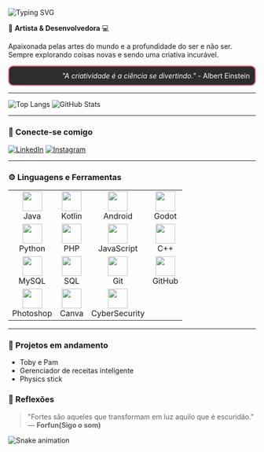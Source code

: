 ##  <span align="center">
  <img src="https://readme-typing-svg.herokuapp.com?font=Fira+Code&pause=1000&color=fecb00&width=435&lines=Ol%C3%A1%2C+eu+sou+a+Bella+ヾ(•ω•`)o;Bem-vindo+ao+meu+GitHub+✍(◔◡◔)" alt="Typing SVG" />
</span>

🎨 **Artista & Desenvolvedora** 💻

Apaixonada pelas artes do mundo e a profundidade do ser e não ser. Sempre explorando coisas novas e sendo uma criativa incurável.


<div align="right" style="border: 2px solid #f75c7e; padding: 10px; border-radius: 10px; background-color: #2d2d2d; color: #fff;">
  <i>"A criatividade é a ciência se divertindo."</i> - Albert Einstein
</div>

---


![Top Langs](https://github-readme-stats.vercel.app/api/top-langs/?username=BellaFGS&layout=compact&theme=outrun)
![GitHub Stats](https://github-readme-stats.vercel.app/api?username=BellaFGS&show_icons=true&theme=outrun)

---


### 🚀 Conecte-se comigo

[![LinkedIn](https://img.shields.io/badge/-LinkedIn-0077B5?style=for-the-badge&logo=linkedin&logoColor=white)](www.linkedin.com/in/isabella-ferreira-gomes-da-silva-355734248) 
[![Instagram](https://img.shields.io/badge/-Instagram-E4405F?style=for-the-badge&logo=instagram&logoColor=white)](https://www.instagram.com/bella_f.g.s/) 

---

### ⚙️ Linguagens e Ferramentas

<table>
  <tr>
    <td align="center"><img src="https://cdn.jsdelivr.net/gh/devicons/devicon/icons/java/java-original.svg" width="40px"/><br>Java</td>
    <td align="center"><img src="https://cdn.jsdelivr.net/gh/devicons/devicon/icons/kotlin/kotlin-original.svg" width="40px"/><br>Kotlin</td>
    <td align="center"><img src="https://cdn.jsdelivr.net/gh/devicons/devicon/icons/android/android-original.svg" width="40px"/><br>Android</td>
    <td align="center"><img src="https://cdn.jsdelivr.net/gh/devicons/devicon/icons/godot/godot-original.svg" width="40px"/><br>Godot</td>
  </tr>
  <tr>
    <td align="center"><img src="https://cdn.jsdelivr.net/gh/devicons/devicon/icons/python/python-original.svg" width="40px"/><br>Python</td>
    <td align="center"><img src="https://cdn.jsdelivr.net/gh/devicons/devicon/icons/php/php-original.svg" width="40px"/><br>PHP</td>
    <td align="center"><img src="https://cdn.jsdelivr.net/gh/devicons/devicon/icons/javascript/javascript-original.svg" width="40px"/><br>JavaScript</td>
    <td align="center"><img src="https://cdn.jsdelivr.net/gh/devicons/devicon/icons/cplusplus/cplusplus-original.svg" width="40px"/><br>C++</td>
  </tr>
  <tr>
    <td align="center"><img src="https://cdn.jsdelivr.net/gh/devicons/devicon/icons/mysql/mysql-original.svg" width="40px"/><br>MySQL</td>
    <td align="center"><img src="https://cdn.jsdelivr.net/gh/devicons/devicon/icons/sqlite/sqlite-original.svg" width="40px"/><br>SQL</td>
    <td align="center"><img src="https://cdn.jsdelivr.net/gh/devicons/devicon/icons/git/git-original.svg" width="40px"/><br>Git</td>
    <td align="center"><img src="https://cdn.jsdelivr.net/gh/devicons/devicon/icons/github/github-original.svg" width="40px"/><br>GitHub</td>
  </tr>
  <tr>
  <td align="center"><img src="https://cdn.jsdelivr.net/gh/devicons/devicon/icons/photoshop/photoshop-plain.svg" width="40px"/><br>Photoshop</td>
  <td align="center"><img src="https://img.icons8.com/color/48/000000/canva.png" width="40px"/><br>Canva</td>
  <td align="center"><img src="https://img.icons8.com/ios-filled/50/000000/cyber-security.png" width="40px"/><br>CyberSecurity</td>
</tr>

</table>


---

### 📌 Projetos em andamento

- Toby e Pam
- Gerenciador de receitas inteligente
- Physics stick

### 💬 Reflexões

> "Fortes são aqueles que transformam em luz aquilo que é escuridão." — **Forfun(Sigo o som)**


![Snake animation](https://github.com/isabellafgs/BellaFGS/blob/output/github-contribution-grid-snake.svg)



